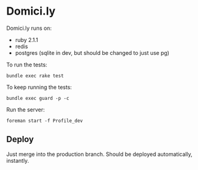 # Domici.ly

Domici.ly runs on:
- ruby 2.1.1
- redis
- postgres (sqlite in dev, but should be changed to just use pg)


To run the tests:
```
bundle exec rake test
```

To keep running the tests:
```
bundle exec guard -p -c
```

Run the server:

```
foreman start -f Profile_dev
```

## Deploy

Just merge into the production branch. Should be deployed automatically, instantly.
